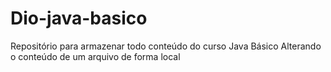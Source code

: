 # Dio-java-basico
Repositório para armazenar todo conteúdo do curso Java Básico
Alterando o conteúdo de um arquivo de forma local